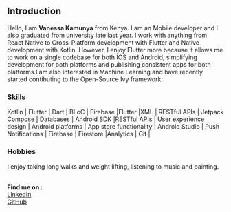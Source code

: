 ## Introduction
Hello, I am **Vanessa Kamunya** from Kenya. I am an Mobile developer and I also graduated from university late last year. I work with anything from React Native to Cross-Platform development with Flutter and Native development with Kotlin. However, I enjoy Flutter more because it allows me to work on a single codebase for both IOS and Android, simplifying development for both platforms and publishing consistent apps for both platforms.I am also interested in Machine Learning and have recently started contibuting to the Open-Source Ivy framework. 


### Skills
Kotlin | Flutter | Dart | BLoC | Firebase |Flutter |XML | RESTful APIs | Jetpack Compose |
Databases | Android SDK |RESTful APIs | User experience design | Android platforms | App store functionality | Android Studio | Push Notifications | Firebase | Firestore |Analytics | Git | 


### Hobbies
I enjoy taking long walks and weight lifting, listening to music and painting.

<br>  **Find me on :**<br>
[LinkedIn](https://www.linkedin.com/in/vanessa-kamunya/) <br>
[GitHub](https://github.com/veekamunya)
